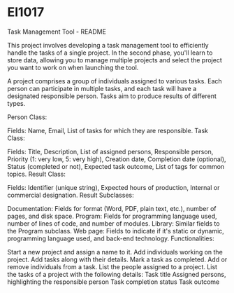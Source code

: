 # EI1017
Task Management Tool - README

This project involves developing a task management tool to efficiently handle the tasks of a single project. In the second phase, you'll learn to store data, allowing you to manage multiple projects and select the project you want to work on when launching the tool.

A project comprises a group of individuals assigned to various tasks. Each person can participate in multiple tasks, and each task will have a designated responsible person. Tasks aim to produce results of different types.

Person Class:

Fields: Name, Email, List of tasks for which they are responsible.
Task Class:

Fields: Title, Description, List of assigned persons, Responsible person, Priority (1: very low, 5: very high), Creation date, Completion date (optional), Status (completed or not), Expected task outcome, List of tags for common topics.
Result Class:

Fields: Identifier (unique string), Expected hours of production, Internal or commercial designation.
Result Subclasses:

Documentation: Fields for format (Word, PDF, plain text, etc.), number of pages, and disk space.
Program: Fields for programming language used, number of lines of code, and number of modules.
Library: Similar fields to the Program subclass.
Web page: Fields to indicate if it's static or dynamic, programming language used, and back-end technology.
Functionalities:

Start a new project and assign a name to it.
Add individuals working on the project.
Add tasks along with their details.
Mark a task as completed.
Add or remove individuals from a task.
List the people assigned to a project.
List the tasks of a project with the following details:
Task title
Assigned persons, highlighting the responsible person
Task completion status
Task outcome
